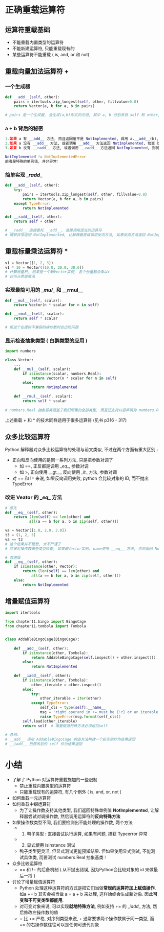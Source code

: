 # 正确重载运算符

## 运算符重载基础

+ 不能重载内置类型的运算符
+ 不能新建运算符, 只能重载现有的
+ 某些运算符不能重载 ( is, and, or 和 not)



## 重载向量加法运算符 +

### 一个生成器

```python
def __add__(self, other):
	pairs = itertools.zip_longest(self, other, fillvalue=0.0)
	return Vector(a, b for a, b in pairs)

# pairs 是一个生成器, 会生成(a,b)形式的元组, 其中 a, b 分别来自 self 和 other, 如果self和other长度不同, 使用 fillvalue 填充较短的那个可迭代对象
```

### a + b 背后的秘密

```python
1.如果 a 有 __add__ 方法, 而且返回值不是 NotImplemented, 调用 a.__add__(b), 然后返回结果
2.如果 a 没有 __add__ 方法, 或者调用 __add__ 方法返回 NotImplemented, 检查 b 有没有 __radd__ 方法, 如果有, 而且没有返回 NotImplemented, 调用 b.__radd__(a), 然后返回结果
3.如果 b 没有 __radd__ 方法, 或者调用 __radd__ 方法返回 NotImplemented, 则抛出 TypeError, 并在错误消息中指明 操作数类型不支持 !
```

```python
NotImplemented != NotImplementedError
前者是特殊的单例值, 并非异常!
```

### 简单实现 \__radd__

```python
def __add__(self, other):
    try:
    	pairs = itertools.zip_longest(self, other, fillvalue=0.0)
		return Vector(a, b for a, b in pairs)
    except TypeError:
        return NotImplemented

def __radd__(self, other):
    return self + other

# __radd__ 直接委托 __add__, 直接调用适当的运算符
# 捕获异常返回 NotImplemented, 让解释器尝试调用反向方法, 如果反向方法返回 NotImplemented, 那么Python就会抛出 TypeError, 并返回标准的错误信息!
```



## 重载标量乘法运算符 *

```python
v1 = Vector([1, 2, 3])
v1 * 10 = Vector([10.0, 20.0, 30.0])
# 计算标量积, 结果是一个新Vector实例, 各个分量都会乘以x
# 也叫元素级乘法
```

### 实现最简可用的 \__mul__ 和 \_\_rmul__

```python
def __mul__(self, scalar):
    return Vector(n * scalar for n in self)

def __rmul__(self, scalar):
    return self * scalar

# 但这个在提供不兼容的操作数时会出现问题
```

### 显示检查抽象类型 ( 白鹅类型的应用 )

```python
import numbers

class Vector:
    ...
    def __mul__(self, scalar):
        if isinstance(scalar, numbers.Real):
            return Vector(n * scalar for n in self)
        else:
            return NotImplemented
    
    def __rmul__(self, scalar):
        return self * scalar
    
# numbers.Real 抽象基类涵盖了我们所需的全部类型, 而且还支持以后声明为 numbers.Real 的真实子类或虚拟子类的数值类型!
```

上述重载 + 和 * 的技术同样适用于很多运算符 (见书 p316 - 317)



## 众多比较运算符

Python 解释器对众多比较运算符的处理与前文类似, 不过在两个方面有重大区别 :

+ 正向和反向使用的是同一系列方法, 只是把参数对调了
  + 如 ==, 正反都是调用 \__eq__, 参数对调
  + 如 >, 正向使用 \_\_gt\__, 反向使用 _\_lt__ 方法, 参数对调
+ 对 == 和 != 来说, 如果反向调用失败, python 会比较对象的 ID, 而不抛出 TypeError

### 改进 Veator 的 \__eq__ 方法

```python
# 原先
def __eq__(self, other):
    return (len(self) == len(other) and 
           all(a == b for a, b in zip(self, other)))

va = Vector([1.0, 2.0, 3.0])
t3 = (1, 2, 3)
va == t3
# 这个结果并不理想, 太不严谨了
# 应该对操作数做些类型检查, 如果是Vector实例, name使用 __eq__ 方法, 否则返回 NotImplemented 交给Python处理

# 改进版
def __eq__(self, other):
    if isinstance(other, Vector):
    	return (len(self) == len(other) and 
           	all(a == b for a, b in zip(self, other)))
    else:
        return NotImplemented
```



## 增量赋值运算符

```python
import itertools

from chapter11.bingo import BingoCage
from chapter11.tombola import Tombola


class AddableBingoCage(BingoCage):
    
    def __add__(self, other):
        if isinstance(other, Tombola):
            return AddableBingoCage(self.inspect() + other.inspect())
        else:
            return NotImplemented
        
    def __iadd__(self, other):
        if isinstance(other, Tombola):
            other_iterable = other.inspect()
        else:
            try:
                other_iterable = iter(other)
            except TypeError:
                self_cls = type(self).__name__
                msg = 'right operand in += must be {!r} or an iterable'
                raise TypeError(msg.format(self_cls))
        self.load(other_iterable)
        return self  # 增量赋值特殊方法必须返回self
    
# 总结:
# __add__ 调用 AddableBingoCage 构造方法构建一个新实例作为结果返回
# __iadd__ 把修改后的 self 作为结果返回

```

# 小结

+ 了解了 Python 对运算符重载施加的一些限制
  + 禁止重载内置类型的运算符
  + 只能重载现有的运算符, 有几个例外 ( is, and, or, not )
+ 如何重载一元运算符
+ 如何重载中缀运算符
  + 为了让操作数支持其他类型, 我们返回特殊单例值 **NotImplemented**, 让解释器尝试对调操作数, 然后调用运算符的**反向特殊方法**
+ 如果操作数类型不同, 我们要检测出不能处理的操作数, 两个方法
  + 1. 鸭子类型 : 直接尝试执行运算, 如果有问题, 捕获 Typeerror 异常
  + 2. 显式使用 isinstance 测试
  + 鸭子类型更灵活, 但显式测试更能预知结果. 但如果使用显式测试, 不能测试具体类, 而要测试 numbers.Real 抽象基类 !
+ 众多比较运算符
  + == 和 != 的后备机制 ( 从不抛出错误, 因为Python会比较对象的 id 来做最后一搏 )
+ 讨论了增量赋值运算符
  + Python 处理这种运算符的方式是把它们当做**常规的运算符加上赋值操作**, 如a += b 其实会被当做 a = a + b 来处理, 这样始终会生成新对象. 因此**可变和不可变类型都能用**.
  + 对可变对象来说, 可以实现**就地特殊方法**, 例如支持 += 的 \__iadd__ 方法, 然后修改左操作数的值
  + \+  比 += 严格, 对序列类型来说, + 通常要求两个操作数属于同一类型, 而 += 的右操作数往往可以是任何可迭代对象